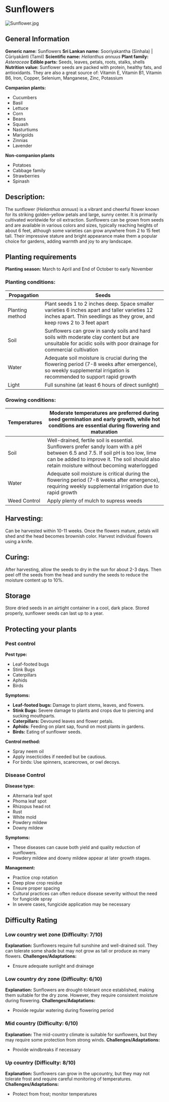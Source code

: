# Sunflowers
![Sunflower.jpg](../../assets/images/Sunflower.jpg "By Fir0002 - Own work, GFDL 1.2, https://commons.wikimedia.org/w/index.php?curid=7613324")

## General Information
**Generic name:** Sunflowers
**Sri Lankan name:** Sooriyakantha (Sinhala) | Cūriyakānti (Tamil)
**Scientific name:** _Helianthus annuus_
**Plant family:** _Asteraceae_
**Edible parts:** Seeds, leaves, petals, roots, stalks, shells
**Nutrition value:** Sunflower seeds are packed with protein, healthy fats, and antioxidants. They are also a great source of: Vitamin E, Vitamin B1, Vitamin B6, Iron, Copper, Selenium, Manganese, Zinc, Potassium

**Companion plants:**
- Cucumbers
- Basil
- Lettuce
- Corn
- Beans
- Squash
- Nasturtiums
- Marigolds
- Zinnias
- Lavender

**Non-companion plants**
- Potatoes
- Cabbage family
- Strawberries
- Spinash

## Description:
The sunflower (_Helianthus annuus_) is a vibrant and cheerful flower known for its striking golden-yellow petals and large, sunny center. It is primarily cultivated worldwide for oil extraction. Sunflowers can be grown from seeds and are available in various colors and sizes, typically reaching heights of about 6 feet, although some varieties can grow anywhere from 2 to 15 feet tall. Their impressive stature and bright appearance make them a popular choice for gardens, adding warmth and joy to any landscape.

## Planting requirements
**Planting season:** March to April and End of October to early November

### Planting conditions:
| Propagation | Seeds |
|----|----|
| Planting method | Plant seeds 1 to 2 inches deep. Space smaller varieties 6 inches apart and taller varieties 12 inches apart. Thin seedlings as they grow, and keep rows 2 to 3 feet apart |
| Soil | Sunflowers can grow in sandy soils and hard soils with moderate clay content but are unsuitable for acidic soils with poor drainage for commercial cultivation |
| Water | Adequate soil moisture is crucial during the flowering period (7-8 weeks after emergence), so weekly supplemental irrigation is recommended to support rapid growth |
| Light | Full sunshine (at least 6 hours of direct sunlight) |

### Growing conditions:
| Temperatures | Moderate temperatures are preferred during seed germination and early growth, while hot conditions are essential during flowering and maturation |
|----|----|
| Soil | Well-drained, fertile soil is essential. Sunflowers prefer sandy loam with a pH between 6.5 and 7.5. If soil pH is too low, lime can be added to improve it. The soil should also retain moisture without becoming waterlogged |
| Water | Adequate soil moisture is critical during the flowering period (7-8 weeks after emergence), requiring weekly supplemental irrigation due to rapid growth |
| Weed Control | Apply plenty of mulch to supress weeds |

## Harvesting:
Can be harvested within 10-11 weeks. Once the flowers mature, petals will shed and the head becomes brownish color. Harvest individual flowers using a knife.

## Curing:
After harvesting, allow the seeds to dry in the sun for about 2-3 days. Then peel off the seeds from the head and sundry the seeds to reduce the moisture content up to 10%.

## Storage
Store dried seeds in an airtight container in a cool, dark place. Stored properly, sunflower seeds can last up to a year.

## Protecting your plants
### Pest control
**Pest type:**
- Leaf-footed bugs
- Stink Bugs
- Caterpillars
- Aphids
- Birds

**Symptoms:**
- **Leaf-footed bugs:** Damage to plant stems, leaves, and flowers.
- **Stink Bugs:** Severe damage to plants and crops due to piercing and sucking mouthparts.
- **Caterpillars:** Devoured leaves and flower petals.
- **Aphids:** Feeding on plant sap, found on most plants in gardens.
- **Birds:** Eating of sunflower seeds.

**Control method:**
- Spray neem oil
- Apply insecticides if needed but be cautious.
- For birds: Use spinners, scarecrows, or owl decoys.

### Disease Control
**Disease type:**
- Alternaria leaf spot
- Phoma leaf spot
- Rhizopus head rot
- Rust
- White mold
- Powdery mildew
- Downy mildew

**Symptoms:**
- These diseases can cause both yield and quality reduction of sunflowers.
- Powdery mildew and downy mildew appear at later growth stages.

**Management:**
- Practice crop rotation
- Deep plow crop residue
- Ensure proper spacing
- Cultural practices can often reduce disease severity without the need for fungicide spray
- In severe cases, fungicide application may be necessary

## Difficulty Rating
### Low country wet zone (Difficulty: 7/10)
**Explanation:** Sunflowers require full sunshine and well-drained soil. They can tolerate some shade but may not grow as tall or produce as many flowers.
**Challenges/Adaptations:**
- Ensure adequate sunlight and drainage 

### Low country dry zone (Difficulty: 6/10)
**Explanation:** Sunflowers are drought-tolerant once established, making them suitable for the dry zone. However, they require consistent moisture during flowering.
**Challenges/Adaptations:**
- Provide regular watering during flowering period

### Mid country (Difficulty: 6/10)
**Explanation:** The mid-country climate is suitable for sunflowers, but they may require some protection from strong winds.
**Challenges/Adaptations:**
- Provide windbreaks if necessary

### Up country (Difficulty: 8/10)
**Explanation:** Sunflowers can grow in the upcountry, but they may not tolerate frost and require careful monitoring of temperatures.
**Challenges/Adaptations:**
- Protect from frost; monitor temperatures
